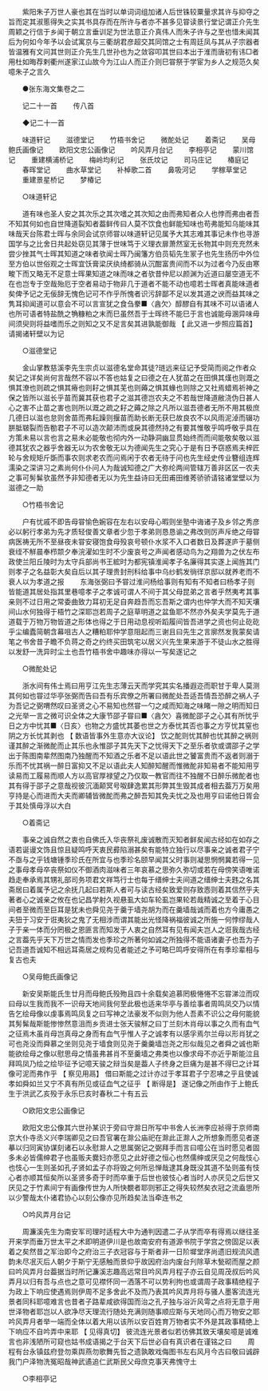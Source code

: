<!-- { "loadSidebar": true } -->

　　紫阳朱子万世人豪也其在当时以单词词组加诸人后世铢较粟量求其许与抑夺之旨而定其淑慝得失之实其书具存而在所许与者亦不甚多见甞读景行堂记谓正介先生周颖之行信于乡闻于朝立言垂训足为世法意正介真伟人而朱子许与之至也惜未闻其后为何如今年予以会试寓京与三衢胡君彦超交其同馆之士有周廷凤与其从子宗器者皆温雅有文问其世则正介先生几世孙也为之敛容叩其世曰本出于淮而唐初有讳□者用杜如晦荐剌衢州遂家江山故今为江山人而正介则巳甞祭于学宦为乡人之规范久矣噫朱子之言久 


　　●张东海文集卷之二 

　　记二十一首 
　　传八首 

　　◆记二十一首 

　　味道轩记 
　　滋德堂记 
　　竹梧书舍记 
　　微酡处记 
　　着斋记 
　　吴母鲍氏画像记 
　　欧阳文忠公画像记 
　　吟风弄月台记 
　　李相亭记 
　　蒙川馆记 
　　重建横浦桥记 
　　梅岭均利记 
　　张氏坟记 
　　司马庄记 
　　椿庭记 
　　春晖堂记 
　　曲水草堂记 
　　补棹歌二首 
　　鼻吸河记 
　　学稼草堂记 
　　重建景星桥记 
　　梦椿记 

　　○味道轩记 

　　道有味也圣人安之其次乐之其次嗜之其次知之由而弗知者众人也悖而弗由者吾不知其何如也自世降道裂知者葢鲜传曰人莫不饮食也鲜能知味也苟弗能知乌能味其味哉天台陈君士晖与余同会试京师甞以味道轩记见属予大其志难其事记未作也寻游国学与之比舍日共起处窃见其薄于世味笃于义理衣扉萧然室无长物其中则充充然未尝少挫其气士晖其知道之味者欤闻士晖乃闽籓方伯员韬先生冡子也先生扬历中外位至方伯以世俗观之士晖宜饫膏梁厌纨绮都骑从沉酣富贵间而不以为过者今乃反由寒畯下而又略无不足意士晖果知道之味而味之者欤昔仲尼以颜渊为近道曰屡空道无不在也岂专于空哉殆厄于空者易动于物非几于道者不能不动也噫若士晖者真能味道者矣俾予记之无佞辞无愧色记可不作乎所愧者识污辞鄙不足以发其道之谀而益其味之隽耳抑闻道可以意会不可以言宣犹之食刍豢■〈酓欠〉醇醪自有其味不可以语诸人也所可语者特盐酰之觕糠粕之末而巳虽然吾于士晖终不能巳于言也诚能母溷异味毋间须臾则将益嗜而乐之则知之又不足言矣其进孰能御哉 【 此又进一步照应篇首】 请揭诸轩壁以为记 

　　○滋德堂记 

　　金山掌教慈溪李先生宗贞以滋德名堂命其徒?琏远来征记予受简而阅之作者众矣记之详矣尚何言哉然不容以不答也姑复之曰德之在人犹苗之在田惧其熯也则溉之惧其潦也则疏之惧其瘠也则耔之惧其芜也则薅之惧其蝝也则除之又社焉蜡焉祈神之保之皆所以滋长乎苗而冀其获也君子之滋其德岂农夫之不若哉世降道敝浇伪日甚人心之害不止苗之害也则所以溉之疏之耔之薅之除之凡所以滋吾德者无所不用其极庶几德日以滋也怠则舍苗而弗耘躁则揠苗而助长断无获巳故良农不以风雨泥淖而辍功胼胝皲裂而告勌君子不可以造次颠沛而或戾其德然持之有要其惟敬乎鸣呼敬乎具在方策未易以言也言之易未必能敬也彻内外一动静洞幽显贯始终而而间能敬矣敬以滋德其犹农之器乎舍器无以为农舍敬无以为德闻先生之究心于是有日予窃惑焉夫梓匠轮与舍规矩斤斲而事农则求老农而问焉闲于农者无待于问也先生经史传业簪组连辉濡染之深讲习之素尚何仆仆问人为哉诚知德之广大弥纶两间管辖万善非区区一农夫之事可髣髴欤虽然予非知德者无以为先生益诗曰无田甫田维莠骄骄请铭诸堂壁以为滋德之一助 

　　○竹梧书舍记 

　　户有忧戚不即告母甞愉色婉容在左右以安母心暇则坐塾中诲诸子及乡邻之秀彦必以躬行孝弟为先才质轻俊善文章者少忽于孝弟则恳恳谕之弗改则厉声斥绝之母甞病医祷无所不至昼夜未甞安寝饱食母殁哀号顿仆水浆不入口者数日及葬遂庐于墓侧衰绖不觧晨奉栉颒夕奉浣濯如生时不少废哀号之声闻者感动鸟为之翔兽为之伏左布政使兰阳丘陵时为太守兵部尚书王綋时为都宪镇淮闻孝子名廉得其实遂上闻旌其门则孝子之名益彰大矣自后以其子理贵封刑科给事中乌纱鹤发徜徉京邸以就养老而不衰人以为孝道之报 
　　东海张弼曰予甞过淮问杨给事则有知有不知者曰杨孝子则皆能道其居处指其里巷噫孝子之孝诚可谓人不间于其父母昆弟之言者乎然夷考其事亲则不过日用之常委曲致力耳初无足自奔趋吾而忘吾斯之谓内也仲学大而不知天壤间山水何独得于梧竹之深耶岂若周子之庭草明道之盆鱼耶不然亦外矣夫学莫先于道道载于万物万物皆道之形体也得之于日用动息视听蹈履间皆吾进学之资也何止矻矻乎尘编蠹简朝含幕咀古人之糟粕耶仲学意阻起而三谢且曰先生之言廓然发我蒙矣请笔之书舍昔子瞻不负蒋之奇之约终买田筑宅以居义兴先生果来游于不徒山水之胜得以发舒一洗异时尘土也吾竹梧书舍中趣味亦得以一写矣遂记之 

　　○微酡处记 

　　浙水间有伟士焉曰用亨江先生志薄云天而学究其实名播遐迩而职甘于卑人莫测其何如也甞过华亭张弼而告曰吾有乐宾僚之所署曰微酡处吾适吾情吾恐醉之祸人子为吾记之弼喟然叹曰圣贤之心不易知也然甞一勺之咸而知海之味睹一隙之明而知日之光举一言之微可识全体之大康节邵子甞曰■〈酓欠〉喜微酡邵子之心其有所忧乎日之方中忧其■〈日亥〉也物之方盛忧其萎也世之方泰忧其否也事之方亨忧其窒也阴之方长忧其剥也 【 数语皆事外生意亦大议论】 饮之酡则忧其醉也忧其醉之祸则谨其醉之渐微酡而止其乐也永惟邵子其先天下之忧得天下之至乐者欤或谓邵子之学出于陈图南辈然图南乃独醒而不知酒之乐者不足以语此世之饕富贵而不返者则溺于乐而不忧其祸一醉日富抑又不足以语此夫人知醉知醒而惟微酡非知易者不能知用亨读易而工履易而顺人方以高官厚禄望之乃仅取一教官而往不独醒不日醉乐微酡者也其有得于邵子之意哉视彼沉湎颠冥号呶肆逸累其形弊其生毁其成者相去葢万万矣用亨持是心而进而大夫而卿辅皆微酡而弗之醉吾知其免夫忧之及也用亨曰诺他日胥会于其处慎毋浮以大白 

　　○着斋记 

　　事亲之诚自然之衷也自佛氏入华丧祭礼废诚散而灭知者鲜矣闻古经如在如存之语若诞谩文饰且惊且疑鸣呼天衷民彛陷溺甚矣有能特立独行以尽事亲之诚者君子宁不亟与之乎钱塘锺季珍氏在所宜与也季珍名颐早闻其父时事则凝思惘惘冀若得一见之事母孝母卒丧祭如仪不御酒肉滋味者三年哀慕之思弥久弥切或若在母傍笑语唯诺趋走奉承焉其甥礼部司务项君文祥笃行士也每于缙绅士夫间道之缙绅士夫韪之名其斋居曰着属予记之余抚几起曰若斯人者可与读古经矣致爱则存致悫则着其信然乎夫著者心之诚亲之攸在也记昌学射久视悬虱大如车轮虱岂果轮若哉精诚之至着于心目间者至微而至巨耳是犹未也舜见尧于羹于墙尧胡为而在羹墙哉诚而着也方今庸愚之夫狃于习安于诳夷狄之鬼了无相涉而谓其能出光怪降祸福彼诚之所施一何悖缪哉人子于亲一体而分罔极之恩匪言而知发于人衷之自然耳有见有闻夫岂人之诳我哉古经之言葢先乎天下万世之情而发也季珍之所著何如诚之所独得不能语诸妻子也吾为子记吾道吾诚知不相远耳斋居之规构见者能述之予可略巳鸣呼安得所在有季珍辈相与复古也夫 

　　○吴母鲍氏画像记 

　　新安吴斯能氏生廿月而母鲍氏殁歾且四十余载矣追慕罔极惓惓不忘甞涕泣而叹曰母以生我而我不一识母天地间我何至此极也适来华亭与善绘事者周鸣凤交乃以情告乞绘母像以虔事焉鸣凤复之曰写神之法豪发不似则为他人吾素不识公之母何能貌其髣髴哉斯能惨惨然意沮而乡贡进士张天骏觧之曰丁兰刻木肖母以事之久而有血气之征焉木虽肖母岂真母之身而有血气乎惟人子之诚孝有以感孚焉尔兰母以形肖犹之可也尧没而舜慕之坐则见尧于墙食则见尧于羹羹墙岂尧之形似哉见之者舜之诚也斯能欲绘母之像以慰思母之情虽弗甚肖不至羹墙之弗类也以像求母不亦近乎斯能泣且拜鸣凤乃绘之绘毕征予记噫天骏之辩当矣是葢人子终身之巨痛为是甚不得巳之计耳像可泥而弗作乎 【 察见用鬲】 借曰斯能之过计亦过于孝耳君子宁忍咈之乎且使诚孝如舜如兰又宁不真有所见或征血气之征乎 【 断得是】 遂记像之所由作于上鲍氏生于洪武乙亥殁于永乐巳亥时春秋二十有五云 

　　○欧阳文忠公画像记 

　　欧阳文忠公像其六世孙某识于旁曰守滁日所写中书舍人长洲李应祯得于京师南京大仆寺丞义兴李瑞卿见之曰吾官署在滁公庙祀在滁此正滁人之所想象而愿见者遂摹以归同寅协谋刻诸石以永慰滁人之思属弼记之弼拜手而言曰噫公在当时愿见者固多未必皆儒绅君子也虽贩夫爨妇亦愿见之此好德之恒心也然儒绅或厌见之何哉忮心也忮心一生则圣如孔子贤如孟子亦将毁之何所忌惮哉逮其身既没其道不坠则虽有忮心者亦顺其恒矣所以圣贤多奇于时而卒重于后世也彼忮心者当时人亦厌见之后世又厌见之于竹素间宁有画像传世为人所快覩者耶则邪正之得失较然矣衣冠之流盍思所以少警哉太仆诸君协心以刻公像亦见所趋矣法当牵连书之 

　　○吟风弄月台记 

　　周濂溪先生为南安军司理时适程大中为通判因遣二子从学而卒有得焉以继往圣开来学而垂万世太平之术即明道伊川是也故南安府有道源书院于学宫之傍固足以表着之矣然昔之军治即今之府治三子衣冠容与于斯者非一日阶墀堂序尚遗旧规流风遗韵未尽冺灭后人朝夕于斯宁无感触而景仰乎故因府治内废台刋除草木甃砌而屋之颜曰吟风弄月台葢据当时所记濂溪志趣高远常目吟风弄月程子亦云自见周茂叔后吟风弄月以归有吾与点也之意可见襟怀同一洒落不可以势利拘也或谓周子政事精绝程子为政上下响应使遇焉则伊周不足多舍此不及而乃表其吟风弄月将与骚人墨客流连光景者同科耶噫难言也昔者子路辈咸欲得国而治之孔子独与浴沂风雩之点将无意于用世泽物者耶岂以人欲净尽天理流行随处充满则随事顺应斯与天地同心而万物安之耶吟风弄月者举一端而全体以着大用以该所以安百姓育万物者实不外是其政事精绝上下响应不自吟弄中来耶 【 见得真切】 彼流连光景者似若彷佛其致天壤矣噫是诚难言也非浅陋所可窥也姑书成语揭之于台天下后世必自有真识者在谨铭之曰 
　　周程有台永镇兹府登勿乘舆燕勿歌舞先哲之遗孰敢戏侮图书左右风月今古曰敬曰诚辟我门户泽物洗冤昭哉神武遹追仁武斯民父母庶克事天弗愧守土 

　　○李相亭记 

